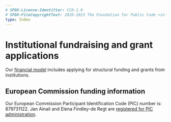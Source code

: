 ```yaml
---
# SPDX-License-Identifier: CC0-1.0
# SPDX-FileCopyrightText: 2020-2023 The Foundation for Public Code <info@publiccode.net>
type: Index
---
```


# Institutional fundraising and grant applications

Our [financial model](../../organization/financial-model.md) includes applying for structural funding and grants from institutions.

## European Commission funding information

Our European Commission Participant Identification Code (PIC) number is: 879731122.
Jan Ainali and Elena Findley-de Regt are [registered for PIC administration](https://ec.europa.eu/info/funding-tenders/opportunities/portal/screen/home).
